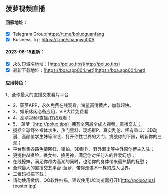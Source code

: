 ## 菠萝视频直播

#### 回家地址：
- [x] Telegram Group:https://t.me/boluoguanfang
- [x] Business Tg : https://t.me/shangwu00A
#### 2023-06-15更新：
- [x] 永久短域名地址：[http://poluo.tips](http://poluo.tips)
- [x] 最新下载地址：[https://boa.app004.net](https://boa.app004.net)
#### 应用特色：
1、全球最大的直播交友看片平台
- 2、菠萝APP，永久免费在线观看，海量高清黄片，加载超快。
- 3、娱乐休闲必备应用，VIP大片免费看
- 4、高清视频/直播/在线观看！
- 5、 菠萝（http://poluo.tips）拥有全网最全成人视频、直播交友； 
- 揽括全球野外裸体求生、热门黑料、现场群P、真实乱伦、稀有重口、3D动漫、高颜值学生妹等综艺，打开你性世界的大门，挑战你的下限，刷新你的三观； 
- 平台聚集各路色情网红、街拍、3D制作、野外漏出等中外原创博主入驻； 
- 更提供AI换脸，换女神、换男神，满足你对任何人的性爱幻想； 
- 在线撩妹，满足你颅内高潮的同时，也给你的身体带来最热情的抚慰； 
- 全球最大的直播交友平台-菠萝，带你走进不一样的成人世界。
- 二维码扫描下载：
- 请勿使用微信、QQ软件扫描，建议使用UC浏览器打开![http://poluo.tips](poster.jpg)
